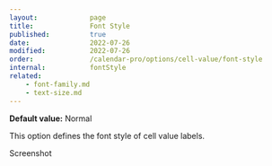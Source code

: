 ```yaml
---
layout:             page
title:              Font Style
published:          true
date:               2022-07-26
modified:           2022-07-26
order:              /calendar-pro/options/cell-value/font-style
internal:           fontStyle
related:
    - font-family.md
    - text-size.md
---
```

**Default value:** Normal

This option defines the font style of cell value labels.  

<todo>Screenshot</todo>